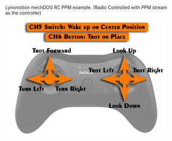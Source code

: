 Lynxmotion mechDOG RC PPM example. (Radio Controlled with PPM stream as the controller)

![Alt Text](https://github.com/Lynxmotion/SES-V2-mechDOG/blob/master/mechDOG_RC_PPM/SESV2-mechDOG-Setup-RC-Control.PNG)
